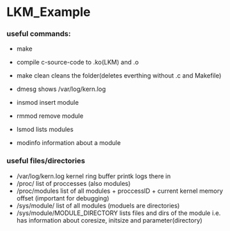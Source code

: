 # LKM_Example


### useful commands:

* make
    
*    compile c-source-code to .ko(LKM) and .o
* make clean
    cleans the folder(deletes everthing without .c and Makefile)
* dmesg
    shows /var/log/kern.log
* insmod
    insert module
* rmmod
    remove module
* lsmod
    lists modules
* modinfo
    information about a module

### useful files/directories

* /var/log/kern.log
    kernel ring buffer
    printk logs there in
* /proc/
    list of proccesses (also modules)
* /proc/modules
    list of all modules + proccessID + current kernel memory offset (important for debugging)
* /sys/module/
    list of all modules (moduels are directories)
* /sys/module/MODULE_DIRECTORY
    lists files and dirs of the module
    i.e. has information about coresize, initsize and parameter(directory)
